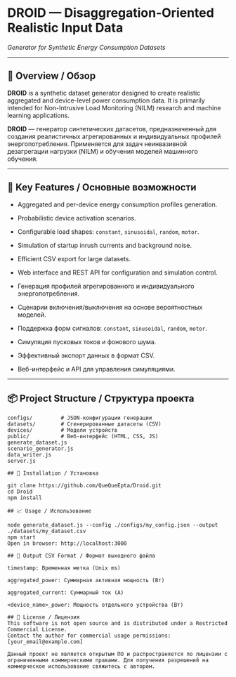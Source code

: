 # DROID — Disaggregation-Oriented Realistic Input Data  
_Generator for Synthetic Energy Consumption Datasets_

---

## 📖 Overview / Обзор

**DROID** is a synthetic dataset generator designed to create realistic aggregated and device-level power consumption data. It is primarily intended for Non-Intrusive Load Monitoring (NILM) research and machine learning applications.

**DROID** — генератор синтетических датасетов, предназначенный для создания реалистичных агрегированных и индивидуальных профилей энергопотребления. Применяется для задач неинвазивной дезагрегации нагрузки (NILM) и обучения моделей машинного обучения.

---

## 🎯 Key Features / Основные возможности

- Aggregated and per-device energy consumption profiles generation.  
- Probabilistic device activation scenarios.  
- Configurable load shapes: `constant`, `sinusoidal`, `random`, `motor`.  
- Simulation of startup inrush currents and background noise.  
- Efficient CSV export for large datasets.  
- Web interface and REST API for configuration and simulation control.

- Генерация профилей агрегированного и индивидуального энергопотребления.  
- Сценарии включения/выключения на основе вероятностных моделей.  
- Поддержка форм сигналов: `constant`, `sinusoidal`, `random`, `motor`.  
- Симуляция пусковых токов и фонового шума.  
- Эффективный экспорт данных в формат CSV.  
- Веб-интерфейс и API для управления симуляциями.

---

## 📦 Project Structure / Структура проекта

```plaintext
configs/         # JSON-конфигурации генерации
datasets/        # Сгенерированные датасеты (CSV)
devices/         # Модели устройств
public/          # Веб-интерфейс (HTML, CSS, JS)
generate_dataset.js
scenario_generator.js
data_writer.js
server.js

## 🚀 Installation / Установка

git clone https://github.com/QueQueEpta/Droid.git
cd Droid
npm install

## 📈 Usage / Использование

node generate_dataset.js --config ./configs/my_config.json --output ./datasets/my_dataset.csv
npm start
Open in browser: http://localhost:3000

## 📄 Output CSV Format / Формат выходного файла

timestamp: Временная метка (Unix ms)

aggregated_power: Суммарная активная мощность (Вт)

aggregated_current: Суммарный ток (А)

<device_name>_power: Мощность отдельного устройства (Вт)

## 📜 License / Лицензия
This software is not open source and is distributed under a Restricted Commercial License.
Contact the author for commercial usage permissions: [your_email@example.com]

Данный проект не является открытым ПО и распространяется по лицензии с ограниченными коммерческими правами. Для получения разрешений на коммерческое использование свяжитесь с автором.